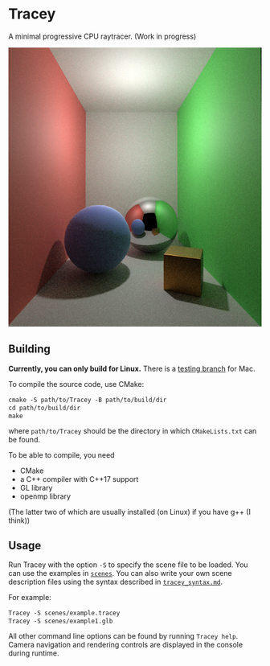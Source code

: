 # Tracey
A minimal progressive CPU raytracer.  (Work in progress)

![render example](media/render_example.png)

## Building
**Currently, you can only build for Linux.** There is a [testing branch](https://github.com/Icemonster0/Tracey/tree/mac-test) for Mac.  

To compile the source code, use CMake:
```
cmake -S path/to/Tracey -B path/to/build/dir
cd path/to/build/dir
make
```
where `path/to/Tracey` should be the directory in which `CMakeLists.txt` can be found.  

To be able to compile, you need
- CMake
- a C++ compiler with C++17 support
- GL library
- openmp library

(The latter two of which are usually installed (on Linux) if you have g++ (I think))  

## Usage
Run Tracey with the option `-S` to specify the scene file to be loaded. You can use the examples in [`scenes`](scenes). You can also write your own scene description files using the syntax described in [`tracey_syntax.md`](tracey_syntax.md).  

For example:  
```
Tracey -S scenes/example.tracey
Tracey -S scenes/example1.glb
```

All other command line options can be found by running `Tracey help`.  
Camera navigation and rendering controls are displayed in the console during runtime.
